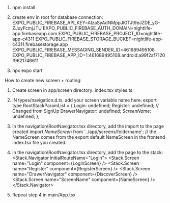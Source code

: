 1. npm install
2. create env in root for database connection:
EXPO_PUBLIC_FIREBASE_API_KEY=AIzaSyAdNMppJlGTJt9eJZDE_yG-ZJuyFcmjJTU
EXPO_PUBLIC_FIREBASE_AUTH_DOMAIN=nightlife-app.firebaseapp.com
EXPO_PUBLIC_FIREBASE_PROJECT_ID=nightlife-app-c4311
EXPO_PUBLIC_FIREBASE_STORAGE_BUCKET=nightlife-app-c4311.firebasestorage.app
EXPO_PUBLIC_FIREBASE_MESSAGING_SENDER_ID=461689495108
EXPO_PUBLIC_FIREBASE_APP_ID=1:461689495108:android:a99f2af7120f9621746611

3. npx expo start

How to create new screen + routing:

1. Create screen in app/screen directory:
index.tsx
styles.ts
2. IN types/navigation.d.ts, add your screen variable name here:
export type RootStackParamList = {
  Login: undefined;
  Register: undefined; // Changed from SignUp
  DrawerNavigator: undefined;
 *ScreenName*: undefined;
};

3. in the navigation\RootNavigator.tsx directory, add the import to the page created
import *NameScreen* from '../app/screens/foldername'; 
// the NameScreen comes from the export default NameScreen in the frontend index.tsx file you created.

4. in the navigation\RootNavigator.tsx directory, add the page to the stack:
    <NavigationContainer>
      <Stack.Navigator initialRouteName="Login">
        <Stack.Screen name="Login" component={LoginScreen} />
        <Stack.Screen name="Register" component={RegisterScreen} />
        <Stack.Screen name="DrawerNavigator" component={DiscoverScreen} />
	<Stack.Screen name="ScreenName" component={NameScreen} />
      </Stack.Navigator>
    </NavigationContainer>

5. Repeat step 4 in main/App.tsx

